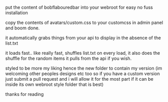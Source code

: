put the content of bobflabouredbar into your webroot for easy no fuss installation

copy the contents of avatars/custom.css to your customcss in admin panel and boom done.

it automatically grabs things from your api to display in the absence of the list.txt 

it loads fast.. like really fast, shuffles list.txt on every load, it also does the shuffle for the random items it pulls from the api if you wish.

styled to be more my liking hence the new folder to contain my version (im welcoming other peoples designs etc too so if you have a custom version just submit a pull request and i will allow it for the most part if it can be inside its own webroot style folder that is best)

thanks for reading
